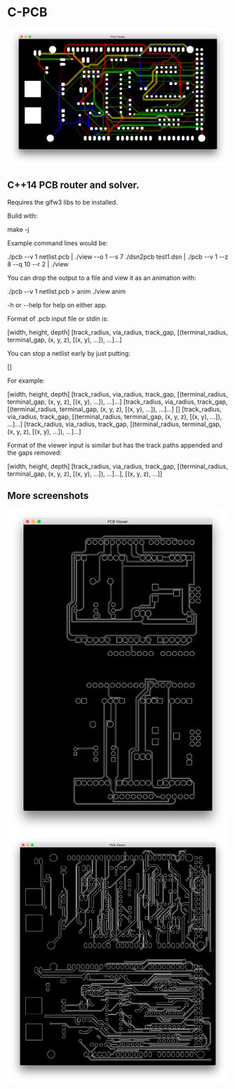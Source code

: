 # C-PCB

![](./test3.png)

## C++14 PCB router and solver.

Requires the glfw3 libs to be installed.

Build with:

make -j

Example command lines would be:

./pcb --v 1 netlist.pcb | ./view --o 1 --s 7
./dsn2pcb test1.dsn | ./pcb --v 1 --z 8 --q 10 --r 2 | ./view

You can drop the output to a file and view it as an animation with:

./pcb --v 1 netlist.pcb > anim
./view anim

-h or --help for help on either app.

Format of .pcb input file or stdin is:

[width, height, depth]
[track_radius, via_radius, track_gap, [(terminal_radius, terminal_gap, (x, y, z), [(x, y), ...]), ...]...]

You can stop a netlist early by just putting:

[]

For example:

[width, height, depth]
[track_radius, via_radius, track_gap, [(terminal_radius, terminal_gap, (x, y, z), [(x, y), ...]), ...]...]
[track_radius, via_radius, track_gap, [(terminal_radius, terminal_gap, (x, y, z), [(x, y), ...]), ...]...]
[]
[track_radius, via_radius, track_gap, [(terminal_radius, terminal_gap, (x, y, z), [(x, y), ...]), ...]...]
[track_radius, via_radius, track_gap, [(terminal_radius, terminal_gap, (x, y, z), [(x, y), ...]), ...]...]

Format of the viewer input is similar but has the track paths appended and the gaps removed:

[width, height, depth]
[track_radius, via_radius, track_gap, [(terminal_radius, terminal_gap, (x, y, z), [(x, y), ...]), ...]...], [(x, y, z), ...]]

## More screenshots
![](./test5.png)
![](./test1.png)
